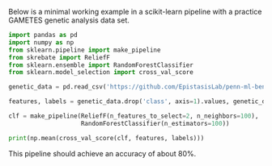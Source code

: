 Below is a minimal working example in a scikit-learn pipeline with a practice GAMETES genetic analysis data set.

```python
import pandas as pd
import numpy as np
from sklearn.pipeline import make_pipeline
from skrebate import ReliefF
from sklearn.ensemble import RandomForestClassifier
from sklearn.model_selection import cross_val_score

genetic_data = pd.read_csv('https://github.com/EpistasisLab/penn-ml-benchmarks/raw/master/datasets/GAMETES_Epistasis_2-Way_20atts_0.4H_EDM-1_1/GAMETES_Epistasis_2-Way_20atts_0.4H_EDM-1_1.csv.gz', sep='\t', compression='gzip')

features, labels = genetic_data.drop('class', axis=1).values, genetic_data['class'].values

clf = make_pipeline(ReliefF(n_features_to_select=2, n_neighbors=100),
                    RandomForestClassifier(n_estimators=100))

print(np.mean(cross_val_score(clf, features, labels)))
```

This pipeline should achieve an accuracy of about 80%.
